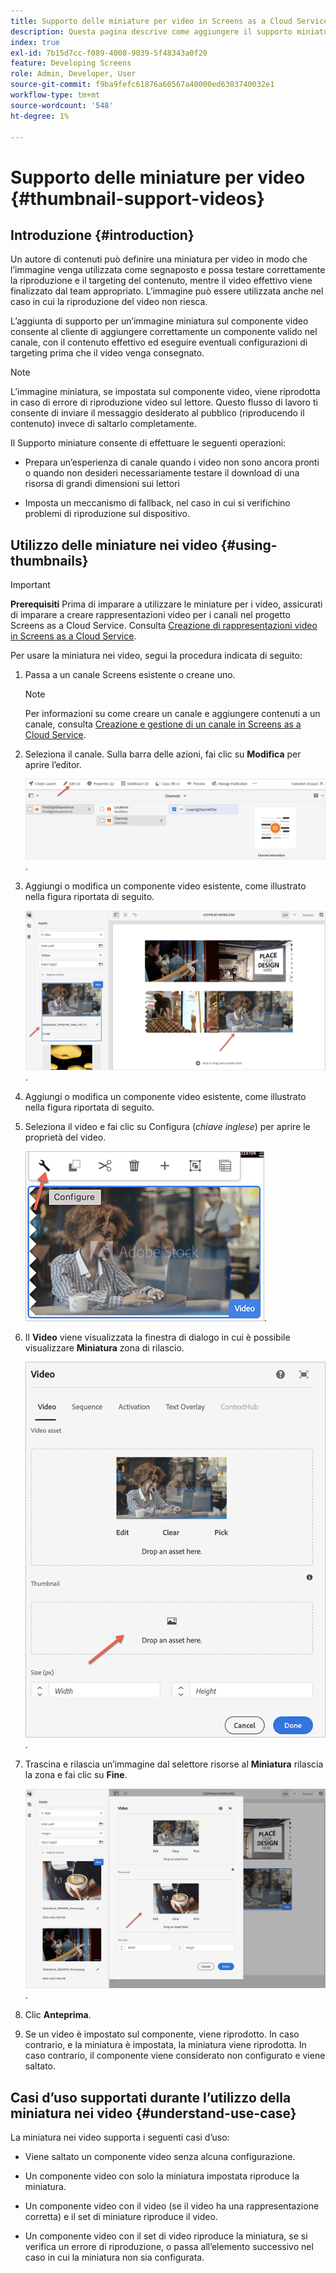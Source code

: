 ```yaml
---
title: Supporto delle miniature per video in Screens as a Cloud Service
description: Questa pagina descrive come aggiungere il supporto miniature per video in Screens as a Cloud Service.
index: true
exl-id: 7b15d7cc-f089-4008-9039-5f48343a0f20
feature: Developing Screens
role: Admin, Developer, User
source-git-commit: f9ba9fefc61876a60567a40000ed6303740032e1
workflow-type: tm+mt
source-wordcount: '548'
ht-degree: 1%

---
```


# Supporto delle miniature per video {#thumbnail-support-videos}

## Introduzione {#introduction}

Un autore di contenuti può definire una miniatura per video in modo che l’immagine venga utilizzata come segnaposto e possa testare correttamente la riproduzione e il targeting del contenuto, mentre il video effettivo viene finalizzato dal team appropriato. L’immagine può essere utilizzata anche nel caso in cui la riproduzione del video non riesca.

L’aggiunta di supporto per un’immagine miniatura sul componente video consente al cliente di aggiungere correttamente un componente valido nel canale, con il contenuto effettivo ed eseguire eventuali configurazioni di targeting prima che il video venga consegnato.

>[!NOTE]
>L’immagine miniatura, se impostata sul componente video, viene riprodotta in caso di errore di riproduzione video sul lettore. Questo flusso di lavoro ti consente di inviare il messaggio desiderato al pubblico (riproducendo il contenuto) invece di saltarlo completamente.

Il Supporto miniature consente di effettuare le seguenti operazioni:

* Prepara un’esperienza di canale quando i video non sono ancora pronti o quando non desideri necessariamente testare il download di una risorsa di grandi dimensioni sui lettori

* Imposta un meccanismo di fallback, nel caso in cui si verifichino problemi di riproduzione sul dispositivo.

## Utilizzo delle miniature nei video {#using-thumbnails}

>[!IMPORTANT]
>**Prerequisiti**
>Prima di imparare a utilizzare le miniature per i video, assicurati di imparare a creare rappresentazioni video per i canali nel progetto Screens as a Cloud Service. Consulta [Creazione di rappresentazioni video in Screens as a Cloud Service](/help/screens-cloud/configuring/creating-screens-video-renditions-cloud-service.md).

Per usare la miniatura nei video, segui la procedura indicata di seguito:

1. Passa a un canale Screens esistente o creane uno.

   >[!NOTE]
   >Per informazioni su come creare un canale e aggiungere contenuti a un canale, consulta [Creazione e gestione di un canale in Screens as a Cloud Service](https://experienceleague.adobe.com/docs/experience-manager-cloud-service/content/screens-as-cloud-service/create-content/creating-channels-screens-cloud.html).

1. Seleziona il canale. Sulla barra delle azioni, fai clic su **Modifica** per aprire l’editor.


   ![Pulsante Modifica sulla barra delle azioni](/help/screens-cloud/using-core-product-features/assets/thumbnail-1.png).

1. Aggiungi o modifica un componente video esistente, come illustrato nella figura riportata di seguito.

   ![Immagine evidenziata di una risorsa video](/help/screens-cloud/using-core-product-features/assets/thumbnail-2.png).

1. Aggiungi o modifica un componente video esistente, come illustrato nella figura riportata di seguito.

1. Seleziona il video e fai clic su Configura (*chiave inglese*) per aprire le proprietà del video.

   ![Immagine della risorsa video selezionata, con freccia rivolta verso l’icona Configura, rappresentata come una chiave inglese. sulla barra degli strumenti](/help/screens-cloud/using-core-product-features/assets/thumbnail-3.png).

1. Il **Video** viene visualizzata la finestra di dialogo in cui è possibile visualizzare **Miniatura** zona di rilascio.

   ![Finestra di dialogo Video con l’immagine della risorsa video e la casella a discesa Miniatura](/help/screens-cloud/using-core-product-features/assets/thumbnail-4.png).

1. Trascina e rilascia un’immagine dal selettore risorse al **Miniatura** rilascia la zona e fai clic su **Fine**.

   ![Selettore immagine risorsa visualizzato dietro la finestra di dialogo Video con la risorsa immagine visualizzata nella casella a discesa Miniatura](/help/screens-cloud/using-core-product-features/assets/thumbnail-5.png).

1. Clic **Anteprima**.

1. Se un video è impostato sul componente, viene riprodotto. In caso contrario, e la miniatura è impostata, la miniatura viene riprodotta. In caso contrario, il componente viene considerato non configurato e viene saltato.

## Casi d’uso supportati durante l’utilizzo della miniatura nei video {#understand-use-case}

La miniatura nei video supporta i seguenti casi d’uso:

* Viene saltato un componente video senza alcuna configurazione.

* Un componente video con solo la miniatura impostata riproduce la miniatura.

* Un componente video con il video (se il video ha una rappresentazione corretta) e il set di miniature riproduce il video.

* Un componente video con il set di video riproduce la miniatura, se si verifica un errore di riproduzione, o passa all’elemento successivo nel caso in cui la miniatura non sia configurata.
